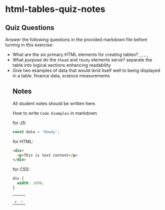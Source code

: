 # html-tables-quiz-notes

## Quiz Questions

Answer the following questions in the provided markdown file before turning in this exercise:

- What are the six primary HTML elements for creating tables?
  <table>, <tr>, <th>, <td>, <thead>, <tbody>, <tfoot>
- What purpose do the `thead` and `tbody` elements serve?
  separate the table into logical sections enhancing readability
- Give two examples of data that would lend itself well to being displayed in a table.
  finance data, science measurements

## Notes

All student notes should be written here.

How to write `Code Examples` in markdown

for JS:

```javascript
const data = 'Howdy';
```

for HTML:

```html
<div>
  <p>This is text content</p>
</div>
```

for CSS:

```css
div {
  width: 100%;
}
```
